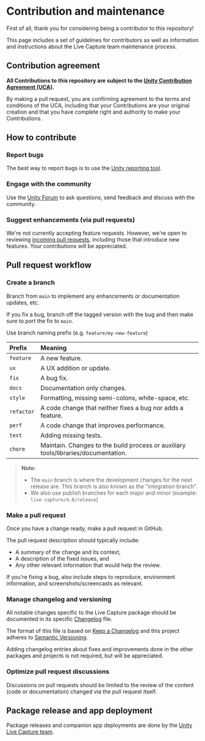 # Contribution and maintenance

First of all, thank you for considering being a contributor to this repository!

This page includes a set of guidelines for contributors as well as information and instructions about the Live Capture team maintenance process.

## Contribution agreement

**All Contributions to this repository are subject to the [Unity Contribution Agreement (UCA)](https://unity3d.com/legal/licenses/Unity_Contribution_Agreement).**

By making a pull request, you are confirming agreement to the terms and conditions of the UCA, including that your Contributions are your original creation and that you have complete right and authority to make your Contributions.

## How to contribute

### Report bugs

The best way to report bugs is to use the [Unity reporting tool](https://unity.com/releases/editor/qa/bug-reporting).

### Engage with the community

Use the [Unity Forum](https://forum.unity.com/forums/virtual-production.466/) to ask questions, send feedback and discuss with the community.

### Suggest enhancements (via pull requests)

We're not currently accepting feature requests. However, we're open to reviewing [incoming pull requests](#pull-request-workflow), including those that introduce new features. Your contributions will be appreciated.

## Pull request workflow

### Create a branch

Branch from `main` to implement any enhancements or documentation updates, etc.

If you fix a bug, branch off the tagged version with the bug and then make sure to port the fix to `main`.

Use branch naming prefix (e.g. `feature/my-new-feature`)

| Prefix | Meaning |
| :--- | :--- |
| `feature` | A new feature. |
| `ux` | A UX addition or update. |
| `fix` | A bug fix. |
| `docs` | Documentation only changes. |
| `style` | Formatting, missing semi-colons, white-space, etc. |
| `refactor` | A code change that neither fixes a bug nor adds a feature. |
| `perf` | A code change that improves performance. |
| `test` | Adding missing tests. |
| `chore` | Maintain. Changes to the build process or auxiliary tools/libraries/documentation. |

>**Note:**
>* The `main` branch is where the development changes for the next release are. This branch is also known as the "integration branch".
>* We also use publish branches for each major and minor (example: `live-capture/4.0/release`)

### Make a pull request

Once you have a change ready, make a pull request in GitHub.

The pull request description should typically include:
* A summary of the change and its context,
* A description of the fixed issues, and
* Any other relevant information that would help the review.

If you're fixing a bug, also include steps to reproduce, environment information, and screenshots/screencasts as relevant.

### Manage changelog and versioning

All notable changes specific to the Live Capture package should be documented in its specific [Changelog](Packages/com.unity.live-capture/CHANGELOG.md) file.

The format of this file is based on [Keep a Changelog](https://keepachangelog.com/en/1.0.0/) and this project adheres to [Semantic Versioning](https://semver.org/spec/v2.0.0.html).

Adding changelog entries about fixes and improvements done in the other packages and projects is not required, but will be appreciated.

### Optimize pull request discussions

Discussions on pull requests should be limited to the review of the content (code or documentation) changed via the pull request itself.

## Package release and app deployment

Package releases and companion app deployments are done by the [Unity Live Capture team](CREDITS.md).
